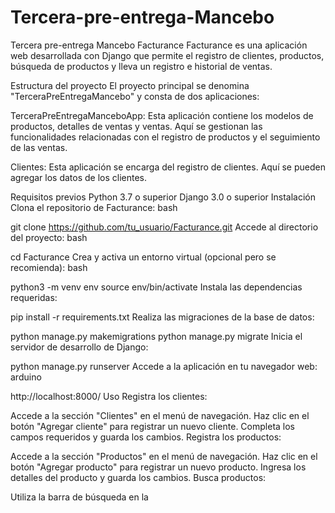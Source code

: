 # Tercera-pre-entrega-Mancebo
Tercera pre-entrega Mancebo 
Facturance
Facturance es una aplicación web desarrollada con Django que permite el registro de clientes, productos, búsqueda de productos y lleva un registro e historial de ventas.

Estructura del proyecto
El proyecto principal se denomina "TerceraPreEntregaMancebo" y consta de dos aplicaciones:

TerceraPreEntregaManceboApp: Esta aplicación contiene los modelos de productos, detalles de ventas y ventas. Aquí se gestionan las funcionalidades relacionadas con el registro de productos y el seguimiento de las ventas.

Clientes: Esta aplicación se encarga del registro de clientes. Aquí se pueden agregar los datos de los clientes.

Requisitos previos
Python 3.7 o superior
Django 3.0 o superior
Instalación
Clona el repositorio de Facturance:
bash

git clone https://github.com/tu_usuario/Facturance.git
Accede al directorio del proyecto:
bash

cd Facturance
Crea y activa un entorno virtual (opcional pero se recomienda):
bash

python3 -m venv env
source env/bin/activate
Instala las dependencias requeridas:

pip install -r requirements.txt
Realiza las migraciones de la base de datos:

python manage.py makemigrations
python manage.py migrate
Inicia el servidor de desarrollo de Django:

python manage.py runserver
Accede a la aplicación en tu navegador web:
arduino

http://localhost:8000/
Uso
Registra los clientes:

Accede a la sección "Clientes" en el menú de navegación.
Haz clic en el botón "Agregar cliente" para registrar un nuevo cliente.
Completa los campos requeridos y guarda los cambios.
Registra los productos:

Accede a la sección "Productos" en el menú de navegación.
Haz clic en el botón "Agregar producto" para registrar un nuevo producto.
Ingresa los detalles del producto y guarda los cambios.
Busca productos:

Utiliza la barra de búsqueda en la


